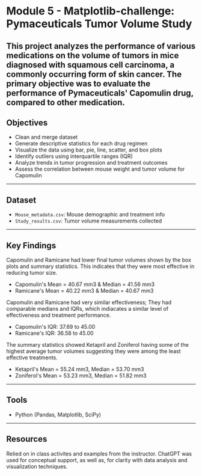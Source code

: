 # Module 5 - Matplotlib-challenge: Pymaceuticals Tumor Volume Study

This project analyzes the performance of various medications on the volume of tumors in mice diagnosed with squamous cell carcinoma, a commonly occurring form of skin cancer.
The primary objective was to evaluate the performance of Pymaceuticals' Capomulin drug, compared to other medication.
---

## Objectives

- Clean and merge dataset
- Generate descriptive statistics for each drug regimen
- Visualize the data using bar, pie, line, scatter, and box plots
- Identify outliers using interquartile ranges (IQR)
- Analyze trends in tumor progression and treatment outcomes
- Assess the correlation between mouse weight and tumor volume for Capomulin
---

## Dataset

- `Mouse_metadata.csv`: Mouse demographic and treatment info
- `Study_results.csv`: Tumor volume measurements collected
---

## Key Findings

Capomulin and Ramicane had lower final tumor volumes shown by the box plots and summary statistics. This indicates that they were most effective in reducing tumor size.
+ Capomulin's Mean = 40.67 mm3 & Median = 41.56 mm3
+ Ramicane's Mean = 40.22 mm3 & Median = 40.67 mm3

Capomulin and Ramicane had very similar effectiveness; They had comparable medians and IQRs, which indiacates a similar level of effectiveness and treatment performance.
+ Capomulin's IQR: 37.69 to 45.00
+ Ramicane's IQR: 36.58 to 45.00

The summary statistics showed Ketapril and Zoniferol having some of the highest average tumor volumes suggesting they were among the least effective treatments.
+ Ketapril's Mean = 55.24 mm3, Median = 53.70 mm3
+ Zoniferol's Mean = 53.23 mm3, Median = 51.82 mm3
---

## Tools

- Python (Pandas, Matplotlib, SciPy)
---

## Resources

Relied on in class activites and examples from the instructor.
ChatGPT was used for conceptual support, as well as, for clarity with data analysis and visualization techniques.
